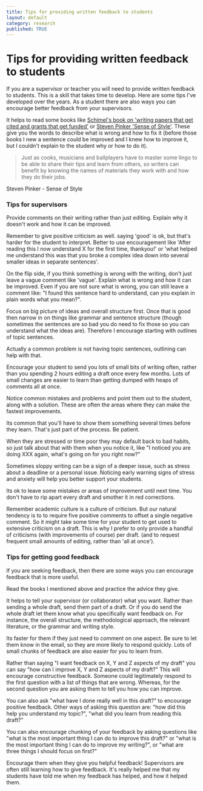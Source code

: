 ```yaml
---
title: Tips for providing written feedback to students
layout: default
category: research
published: TRUE
---
```


# Tips for providing written feedback to students

If you are a supervisor or teacher you will need to provide written feedback to students. This is a skill that takes time to develop. Here are some tips I've developed over the years. As a student there are also ways you can encourage better feedback from your supervisors. 

It helps to read some books like [Schimel's book on 'writing papers that get cited and grants that get funded'](https://www.amazon.ca/Writing-Science-Papers-Proposals-Funded/dp/0199760241) or [Steven Pinker 'Sense of Style'](https://www.amazon.ca/Sense-Style-Thinking-Persons-Writing/dp/0670025852). These give you the words to describe what is wrong and how to fix it (before those books I new a sentence could be improved and I knew how to improve it, but I couldn't explain to the student why or how to do it). 

> Just as cooks, musicians and ballplayers have to master some lingo to be able to share their tips and learn from others, so writers can benefit by knowing the names of materials they work with and how they do their jobs. 

Steven Pinker - Sense of Style


### Tips for supervisors 

Provide comments on their writing rather than just editing. Explain why it doesn't work and how it can be improved. 

Remember to give positive criticism as well. saying 'good' is ok, but that's harder for the student to interpret. Better to use encouragement like 'After reading this I now understand X for the first time, thankyou!' or 'what helped me understand this was that you broke a complex idea down into several smaller ideas in separate sentences'. 

On the flip side, if you think something is wrong with the writing, don't just leave a vague comment like 'vague'. Explain what is wrong and how it can be improved. Even if you are not sure what is wrong, you can still leave a comment like: "I found this sentence hard to understand, can you explain in plain words what you mean?". 

Focus on big picture of ideas and overall structure first. Once that is good then narrow in on things like grammar and sentence structure (though sometimes the sentences are so bad you do need to fix those so you can understand what the ideas are). 
Therefore I encourage starting with outlines of topic sentences. 

Actually a common problem is not having topic sentences, outlining can help with that. 

Encourage your student to send you lots of small bits of writing often, rather than you spending 2 hours editing a draft once every few months. Lots of small changes are easier to learn than getting dumped with heaps of comments all at once. 

Notice common mistakes and problems and point them out to the student, along with a solution. These are often the areas where they can make the fastest improvements. 

Its common that you'll have to show them something several times before they learn. That's just part of the process. Be patient. 

When they are stressed or time poor they may default back to bad habits, so just talk about that with them when you notice it, like "I noticed you are doing XXX again, what's going on for you right now?" 

Sometimes sloppy writing can be a sign of a deeper issue, such as stress about a deadline or a personal issue. Noticing early warning signs of stress and anxiety will help you better support your students. 

Its ok to leave some mistakes or areas of improvement until next time. You don't have to rip apart every draft and smother it in red corrections. 

Remember academic culture is a culture of criticism. But our natural tendency is to to require five positive comments to offset a single negative comment. So it might take some time for your student to get used to extensive criticism on a draft. This is why I prefer to only provide a handful of criticisms (with improvements of course) per draft. (and to request frequent small amounts of editing, rather than 'all at once'). 


### Tips for getting good feedback

If you are seeking feedback, then there are some ways you can encourage feedback that is more useful. 

Read the books I mentioned above and practice the advice they give. 

It helps to tell your supervisor (or collaborator) what you want. Rather than sending a whole draft, send them part of a draft. Or if you do send the whole draft let them know what you specifically want feedback on. For instance, the overall structure, the methodological approach, the relevant literature, or the grammar and writing style. 

Its faster for them if they just need to comment on one aspect. Be sure to let them know in the email, so they are more likely to respond quickly. Lots of small chunks of feedback are also easier for you to learn from. 

Rather than saying "I want feedback on X, Y and Z aspects of my draft" you can say "how can I improve X, Y and Z aspects of my draft?" This will encourage constructive feedback. Someone could legitimately respond to the first question with a list of things that are wrong. Whereas, for the second question you are asking them to tell you how you can improve. 

You can also ask "what have I done really well in this draft?" to encourage positive feedback. Other ways of asking this question are: "how did this help you understand my topic?", "what did you learn from reading this draft?" 

You can also encourage chunking of your feedback by asking questions like "what is the most important thing I can do to improve this draft?" or "what is the most important thing I can do to improve my writing?", or "what are three things I should focus on first?"

Encourage them when they give you helpful feedback! Supervisors are often still learning how to give feedback. It's really helped me that my students have told me when my feedback has helped, and how it helped them. 

